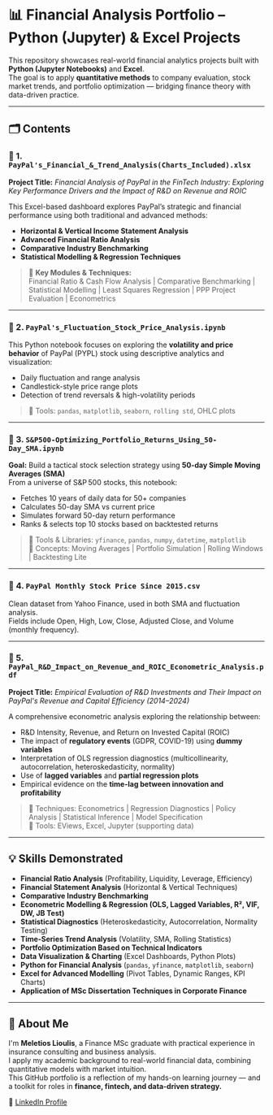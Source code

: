 # 📊 Financial Analysis Portfolio – Python (Jupyter) & Excel Projects

This repository showcases real-world financial analytics projects built with **Python (Jupyter Notebooks)** and **Excel**.  
The goal is to apply **quantitative methods** to company evaluation, stock market trends, and portfolio optimization — bridging finance theory with data-driven practice.

---

## 🗂️ Contents

### 📁 1. `PayPal's_Financial_&_Trend_Analysis(Charts_Included).xlsx`

**Project Title:** *Financial Analysis of PayPal in the FinTech Industry: Exploring Key Performance Drivers and the Impact of R&D on Revenue and ROIC*

This Excel-based dashboard explores PayPal’s strategic and financial performance using both traditional and advanced methods:
- **Horizontal & Vertical Income Statement Analysis**
- **Advanced Financial Ratio Analysis**
- **Comparative Industry Benchmarking**
- **Statistical Modelling & Regression Techniques**

> 📌 **Key Modules & Techniques:**  
Financial Ratio & Cash Flow Analysis | Comparative Benchmarking | Statistical Modelling | Least Squares Regression | PPP Project Evaluation | Econometrics

---

### 📁 2. `PayPal's_Fluctuation_Stock_Price_Analysis.ipynb`

This Python notebook focuses on exploring the **volatility and price behavior** of PayPal (PYPL) stock using descriptive analytics and visualization:
- Daily fluctuation and range analysis
- Candlestick-style price range plots
- Detection of trend reversals & high-volatility periods

> 📌 Tools: `pandas`, `matplotlib`, `seaborn`, `rolling std`, OHLC plots

---

### 📁 3. `S&P500-Optimizing_Portfolio_Returns_Using_50-Day_SMA.ipynb`

**Goal:** Build a tactical stock selection strategy using **50-day Simple Moving Averages (SMA)**  
From a universe of S&P 500 stocks, this notebook:
- Fetches 10 years of daily data for 50+ companies  
- Calculates 50-day SMA vs current price  
- Simulates forward 50-day return performance  
- Ranks & selects top 10 stocks based on backtested returns

> 📌 Tools & Libraries: `yfinance`, `pandas`, `numpy`, `datetime`, `matplotlib`  
> 📌 Concepts: Moving Averages | Portfolio Simulation | Rolling Windows | Backtesting Lite

---

### 📁 4. `PayPal Monthly Stock Price Since 2015.csv`

Clean dataset from Yahoo Finance, used in both SMA and fluctuation analysis.  
Fields include Open, High, Low, Close, Adjusted Close, and Volume (monthly frequency).

---

### 📁 5. `PayPal_R&D_Impact_on_Revenue_and_ROIC_Econometric_Analysis.pdf`

**Project Title:** *Empirical Evaluation of R&D Investments and Their Impact on PayPal's Revenue and Capital Efficiency (2014–2024)*

A comprehensive econometric analysis exploring the relationship between:
- R&D Intensity, Revenue, and Return on Invested Capital (ROIC)
- The impact of **regulatory events** (GDPR, COVID-19) using **dummy variables**
- Interpretation of OLS regression diagnostics (multicollinearity, autocorrelation, heteroskedasticity, normality)
- Use of **lagged variables** and **partial regression plots**
- Empirical evidence on the **time-lag between innovation and profitability**

> 📌 Techniques: Econometrics | Regression Diagnostics | Policy Analysis | Statistical Inference | Model Specification  
> 📌 Tools: EViews, Excel, Jupyter (supporting data)

---

## 💡 Skills Demonstrated

- **Financial Ratio Analysis** (Profitability, Liquidity, Leverage, Efficiency)  
- **Financial Statement Analysis** (Horizontal & Vertical Techniques)  
- **Comparative Industry Benchmarking**  
- **Econometric Modelling & Regression (OLS, Lagged Variables, R², VIF, DW, JB Test)**  
- **Statistical Diagnostics** (Heteroskedasticity, Autocorrelation, Normality Testing)  
- **Time-Series Trend Analysis** (Volatility, SMA, Rolling Statistics)  
- **Portfolio Optimization Based on Technical Indicators**  
- **Data Visualization & Charting** (Excel Dashboards, Python Plots)  
- **Python for Financial Analysis** (`pandas`, `yfinance`, `matplotlib`, `seaborn`)  
- **Excel for Advanced Modelling** (Pivot Tables, Dynamic Ranges, KPI Charts)  
- **Application of MSc Dissertation Techniques in Corporate Finance**

---

## 👤 About Me

I'm **Meletios Lioulis**, a Finance MSc graduate with practical experience in insurance consulting and business analysis.  
I apply my academic background to real-world financial data, combining quantitative models with market intuition.  
This GitHub portfolio is a reflection of my hands-on learning journey — and a toolkit for roles in **finance, fintech, and data-driven strategy.**

🔗 [LinkedIn Profile](https://www.linkedin.com/in/meletios-lioulis)
